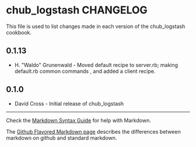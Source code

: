 chub_logstash CHANGELOG
=======================

This file is used to list changes made in each version of the chub_logstash cookbook.

0.1.13
-----
- H. "Waldo" Grunenwald - Moved default recipe to server.rb; making default.rb common commands , and added a client recipe.

0.1.0
-----
- David Cross - Initial release of chub_logstash

- - -
Check the [Markdown Syntax Guide](http://daringfireball.net/projects/markdown/syntax) for help with Markdown.

The [Github Flavored Markdown page](http://github.github.com/github-flavored-markdown/) describes the differences between markdown on github and standard markdown.
